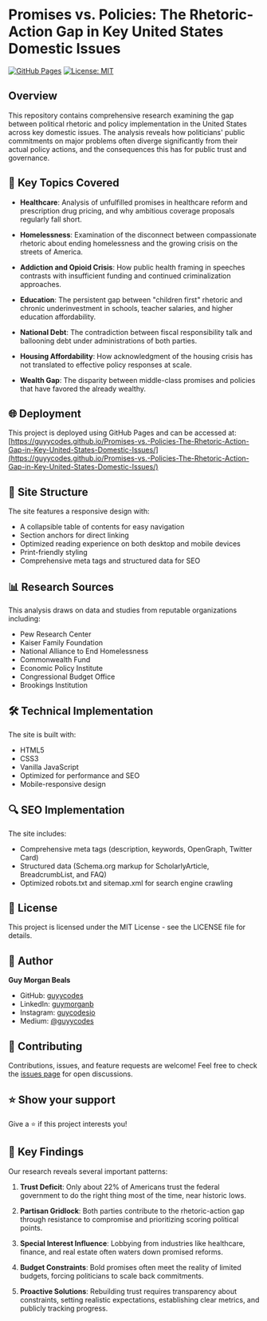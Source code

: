 # Promises vs. Policies: The Rhetoric-Action Gap in Key United States Domestic Issues

[![GitHub Pages](https://img.shields.io/badge/GitHub%20Pages-Deployed-blue?style=for-the-badge&logo=github)](https://guyycodes.github.io/Promises-vs.-Policies-The-Rhetoric-Action-Gap-in-Key-United-States-Domestic-Issues/)
[![License: MIT](https://img.shields.io/badge/License-MIT-yellow.svg?style=for-the-badge)](https://opensource.org/licenses/MIT)

## Overview

This repository contains comprehensive research examining the gap between political rhetoric and policy implementation in the United States across key domestic issues. The analysis reveals how politicians' public commitments on major problems often diverge significantly from their actual policy actions, and the consequences this has for public trust and governance.

## 📑 Key Topics Covered

- **Healthcare**: Analysis of unfulfilled promises in healthcare reform and prescription drug pricing, and why ambitious coverage proposals regularly fall short.
  
- **Homelessness**: Examination of the disconnect between compassionate rhetoric about ending homelessness and the growing crisis on the streets of America.
  
- **Addiction and Opioid Crisis**: How public health framing in speeches contrasts with insufficient funding and continued criminalization approaches.
  
- **Education**: The persistent gap between "children first" rhetoric and chronic underinvestment in schools, teacher salaries, and higher education affordability.
  
- **National Debt**: The contradiction between fiscal responsibility talk and ballooning debt under administrations of both parties.
  
- **Housing Affordability**: How acknowledgment of the housing crisis has not translated to effective policy responses at scale.
  
- **Wealth Gap**: The disparity between middle-class promises and policies that have favored the already wealthy.

## 🌐 Deployment

This project is deployed using GitHub Pages and can be accessed at:
[https://guyycodes.github.io/Promises-vs.-Policies-The-Rhetoric-Action-Gap-in-Key-United-States-Domestic-Issues/](https://guyycodes.github.io/Promises-vs.-Policies-The-Rhetoric-Action-Gap-in-Key-United-States-Domestic-Issues/)

## 🧩 Site Structure

The site features a responsive design with:

- A collapsible table of contents for easy navigation
- Section anchors for direct linking
- Optimized reading experience on both desktop and mobile devices
- Print-friendly styling
- Comprehensive meta tags and structured data for SEO

## 📊 Research Sources

This analysis draws on data and studies from reputable organizations including:

- Pew Research Center
- Kaiser Family Foundation
- National Alliance to End Homelessness
- Commonwealth Fund 
- Economic Policy Institute
- Congressional Budget Office
- Brookings Institution

## 🛠️ Technical Implementation

The site is built with:

- HTML5
- CSS3
- Vanilla JavaScript
- Optimized for performance and SEO
- Mobile-responsive design

## 🔍 SEO Implementation

The site includes:

- Comprehensive meta tags (description, keywords, OpenGraph, Twitter Card)
- Structured data (Schema.org markup for ScholarlyArticle, BreadcrumbList, and FAQ)
- Optimized robots.txt and sitemap.xml for search engine crawling

## 📝 License

This project is licensed under the MIT License - see the LICENSE file for details.

## 👤 Author

**Guy Morgan Beals**

- GitHub: [guyycodes](https://github.com/guyycodes)
- LinkedIn: [guymorganb](https://www.linkedin.com/in/guymorganb/)
- Instagram: [guycodesio](https://www.instagram.com/guycodesio)
- Medium: [@guyycodes](https://medium.com/@guyycodes)

## 🤝 Contributing

Contributions, issues, and feature requests are welcome! Feel free to check the [issues page](https://github.com/guyycodes/Promises-vs.-Policies-The-Rhetoric-Action-Gap-in-Key-United-States-Domestic-Issues/issues) for open discussions.

## ⭐ Show your support

Give a ⭐️ if this project interests you!

## 🔬 Key Findings

Our research reveals several important patterns:

1. **Trust Deficit**: Only about 22% of Americans trust the federal government to do the right thing most of the time, near historic lows.

2. **Partisan Gridlock**: Both parties contribute to the rhetoric-action gap through resistance to compromise and prioritizing scoring political points.

3. **Special Interest Influence**: Lobbying from industries like healthcare, finance, and real estate often waters down promised reforms.

4. **Budget Constraints**: Bold promises often meet the reality of limited budgets, forcing politicians to scale back commitments.

5. **Proactive Solutions**: Rebuilding trust requires transparency about constraints, setting realistic expectations, establishing clear metrics, and publicly tracking progress. 